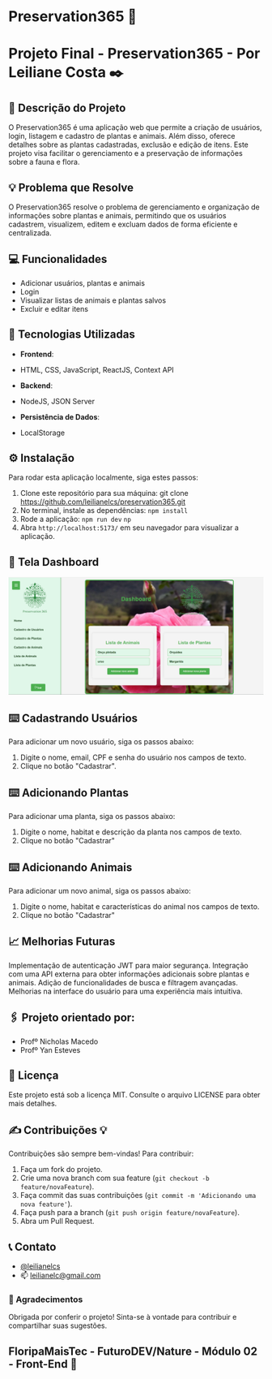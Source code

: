 # Preservation365 🌿

# Projeto Final - Preservation365 - Por Leiliane Costa ✒️


## 📌 Descrição do Projeto 
O Preservation365 é uma aplicação web que permite a criação de usuários, login, listagem e cadastro de plantas e animais. Além disso, oferece detalhes sobre as plantas cadastradas, exclusão e edição de itens. Este projeto visa facilitar o gerenciamento e a preservação de informações sobre a fauna e flora.

## 💡 Problema que Resolve 
O Preservation365 resolve o problema de gerenciamento e organização de informações sobre plantas e animais, permitindo que os usuários cadastrem, visualizem, editem e excluam dados de forma eficiente e centralizada.

## 💻 Funcionalidades
- Adicionar usuários, plantas e animais
- Login
- Visualizar listas de animais e plantas salvos
- Excluir e editar itens


## 🚀 Tecnologias Utilizadas

- **Frontend**:
- HTML, CSS, JavaScript, ReactJS, Context API

- **Backend**:
- NodeJS, JSON Server

- **Persistência de Dados**:
- LocalStorage


## ⚙️ Instalação
Para rodar esta aplicação localmente, siga estes passos:
1. Clone este repositório para sua máquina: git clone https://github.com/leilianelcs/preservation365.git
2. No terminal, instale as dependências: `npm install`
3. Rode a aplicação: `npm run dev` `np`  
4. Abra `http://localhost:5173/` em seu navegador para visualizar a aplicação.


## 🙋 Tela Dashboard

![image](./src/imgs/dashboard.png)


## ⌨️ Cadastrando Usuários
Para adicionar um novo usuário, siga os passos abaixo:
1. Digite o nome, email, CPF e senha do usuário nos campos de texto.
2. Clique no botão "Cadastrar".


## ⌨️ Adicionando Plantas
Para adicionar uma planta, siga os passos abaixo:
1. Digite o nome, habitat e descrição da planta nos campos de texto.
2. Clique no botão "Cadastrar"


## ⌨️ Adicionando Animais
Para adicionar um novo animal, siga os passos abaixo:
1. Digite o nome, habitat e características do animal nos campos de texto.
2. Clique no botão "Cadastrar"


## 📈 Melhorias Futuras 
Implementação de autenticação JWT para maior segurança.
Integração com uma API externa para obter informações adicionais sobre plantas e animais.
Adição de funcionalidades de busca e filtragem avançadas.
Melhorias na interface do usuário para uma experiência mais intuitiva.


## 🖇️ Projeto orientado por:
- Profº Nicholas Macedo
- Profº Yan Esteves

## 📄 Licença
Este projeto está sob a licença MIT. Consulte o arquivo LICENSE para obter mais detalhes.


## ✍ Contribuições 💡 
Contribuições são sempre bem-vindas! Para contribuir:
1. Faça um fork do projeto.
2. Crie uma nova branch com sua feature (`git checkout -b feature/novaFeature`).
3. Faça commit das suas contribuições (`git commit -m 'Adicionando uma nova feature'`).
4. Faça push para a branch (`git push origin feature/novaFeature`).
5. Abra um Pull Request.

## 📞 Contato 
- [@leilianelcs](https://www.github.com/leilianelcs)
- 📫 leilianelc@gmail.com

### 🤝 Agradecimentos
Obrigada por conferir o projeto! Sinta-se à vontade para contribuir e compartilhar suas sugestões.

## FloripaMaisTec - FuturoDEV/Nature - Módulo 02 - Front-End 🌟